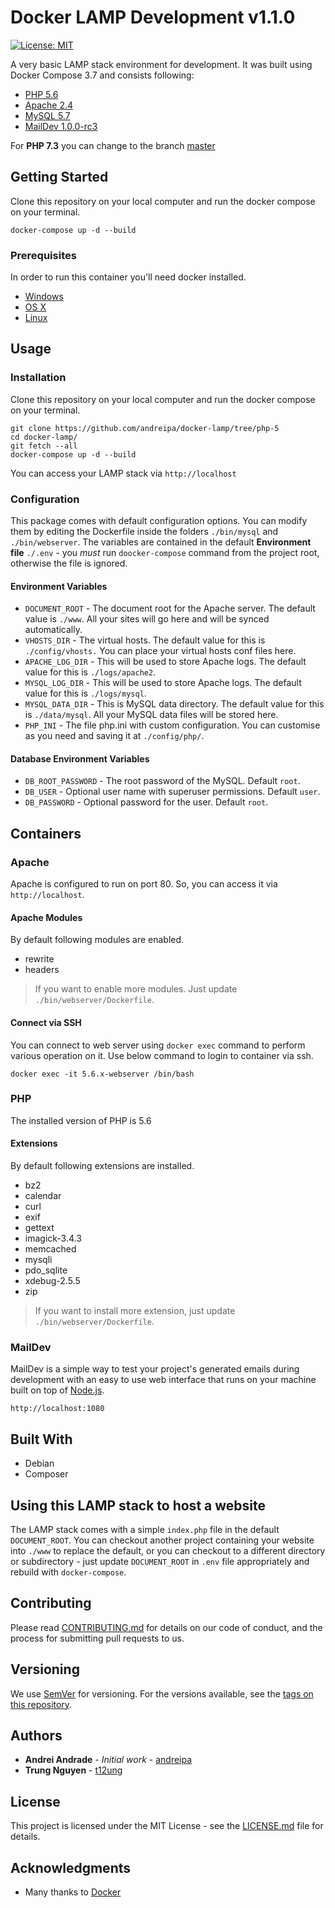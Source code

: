 # Docker LAMP Development v1.1.0

[![License: MIT](https://img.shields.io/badge/License-MIT-yellow.svg)](https://opensource.org/licenses/MIT)

A very basic LAMP stack environment for development. It was built using Docker Compose 3.7 and consists following:

* [PHP 5.6](https://hub.docker.com/_/php)
* [Apache 2.4](https://hub.docker.com/_/httpd)
* [MySQL 5.7](https://hub.docker.com/_/mysql)
* [MailDev 1.0.0-rc3](https://github.com/djfarrelly/MailDev)

For **PHP 7.3** you can change to the branch [master](https://github.com/andreipa/docker-lamp/tree/master)

## Getting Started

Clone this repository on your local computer and run the docker compose on your terminal.
```shell
docker-compose up -d --build
```

### Prerequisites

In order to run this container you'll need docker installed.

* [Windows](https://docs.docker.com/windows/started)
* [OS X](https://docs.docker.com/mac/started/)
* [Linux](https://docs.docker.com/linux/started/)

## Usage

### Installation

Clone this repository on your local computer and run the docker compose on your terminal.
```shell
git clone https://github.com/andreipa/docker-lamp/tree/php-5
cd docker-lamp/
git fetch --all
docker-compose up -d --build
```
You can access your LAMP stack via `http://localhost`

### Configuration

This package comes with default configuration options. You can modify them by editing the Dockerfile inside the folders `./bin/mysql` and `./bin/webserver`. The variables are contained in the default **Environment file** `./.env` - you *must* run `doocker-compose` command from the project root, otherwise the file is ignored.

#### Environment Variables

* `DOCUMENT_ROOT` - The document root for the Apache server. The default value is `./www`. All your sites will go here and will be synced automatically.
* `VHOSTS_DIR` - The virtual hosts. The default value for this is `./config/vhosts.` You can place your virtual hosts conf files here.
* `APACHE_LOG_DIR` - This will be used to store Apache logs. The default value for this is `./logs/apache2`.
* `MYSQL_LOG_DIR` - This will be used to store Apache logs. The default value for this is `./logs/mysql`.
* `MYSQL_DATA_DIR` - This is MySQL data directory. The default value for this is `./data/mysql`. All your MySQL data files will be stored here.
* `PHP_INI` - The file php.ini with custom configuration. You can customise as you need and saving it at `./config/php/`.

#### Database Environment Variables

* `DB_ROOT_PASSWORD` - The root password of the MySQL. Default `root`.
* `DB_USER` - Optional user name with superuser permissions. Default `user`.
* `DB_PASSWORD` - Optional password for the user. Default `root`.

## Containers

### Apache

Apache is configured to run on port 80. So, you can access it via `http://localhost`.

#### Apache Modules

By default following modules are enabled.

* rewrite
* headers

> If you want to enable more modules. Just update `./bin/webserver/Dockerfile`.

#### Connect via SSH

You can connect to web server using `docker exec` command to perform various operation on it. Use below command to login to container via ssh.

```shell
docker exec -it 5.6.x-webserver /bin/bash
```

### PHP

The installed version of PHP is 5.6

#### Extensions

By default following extensions are installed.

* bz2
* calendar
* curl
* exif
* gettext
* imagick-3.4.3
* memcached
* mysqli
* pdo_sqlite
* xdebug-2.5.5
* zip

> If you want to install more extension, just update `./bin/webserver/Dockerfile`.

### MailDev

MailDev is a simple way to test your project's generated emails during development with an easy to use web interface that runs on your machine built on top of [Node.js](https://nodejs.org/en/).

```shell
http://localhost:1080
```

## Built With

* Debian
* Composer

## Using this LAMP stack to host a website

The LAMP stack comes with a simple `index.php` file in the default `DOCUMENT_ROOT`. You can checkout another project containing your website into `./www` to replace the default, or you can checkout to a different directory or subdirectory - just update `DOCUMENT_ROOT` in `.env` file appropriately and rebuild with `docker-compose`.

## Contributing

Please read [CONTRIBUTING.md](CONTRIBUTING.md) for details on our code of conduct, and the process for submitting pull requests to us.

## Versioning

We use [SemVer](http://semver.org/) for versioning. For the versions available, see the 
[tags on this repository](https://github.com/andreipa/docker-lamp/tags). 

## Authors

* **Andrei Andrade** - *Initial work* - [andreipa](https://github.com/andreipa/docker-lamp)
* **Trung Nguyen** - [t12ung](https://github.com/t12ung)

## License

This project is licensed under the MIT License - see the [LICENSE.md](LICENSE) file for details.

## Acknowledgments

* Many thanks to [Docker](https://www.docker.com/)

